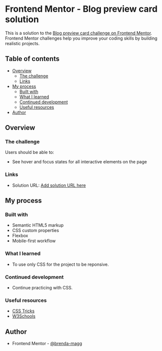 # Frontend Mentor - Blog preview card solution

This is a solution to the [Blog preview card challenge on Frontend Mentor](https://www.frontendmentor.io/challenges/blog-preview-card-ckPaj01IcS). Frontend Mentor challenges help you improve your coding skills by building realistic projects. 

## Table of contents

- [Overview](#overview)
  - [The challenge](#the-challenge)
  - [Links](#links)
- [My process](#my-process)
  - [Built with](#built-with)
  - [What I learned](#what-i-learned)
  - [Continued development](#continued-development)
  - [Useful resources](#useful-resources)
- [Author](#author)

## Overview

### The challenge

Users should be able to:

- See hover and focus states for all interactive elements on the page


### Links

- Solution URL: [Add solution URL here](https://your-solution-url.com)

## My process

### Built with

- Semantic HTML5 markup
- CSS custom properties
- Flexbox
- Mobile-first workflow

### What I learned

- To use only CSS for the project to be reponsive.

### Continued development

- Continue practicing with CSS.

### Useful resources

- [CSS Tricks](https://css-tricks.com/snippets/css/a-guide-to-flexbox/) 
- [W3Schools](https://www.w3schools.com/default.asp) 

## Author

- Frontend Mentor - [@brenda-magg](https://www.frontendmentor.io/profile/brenda-magg)
